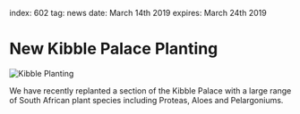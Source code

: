 index: 602
tag: news
date: March 14th 2019
expires: March 24th 2019

# New Kibble Palace Planting

![Kibble Planting](kibble-planting.jpg)

We have recently replanted a section of the Kibble Palace with a large range of South African plant species
including Proteas, Aloes and Pelargoniums.